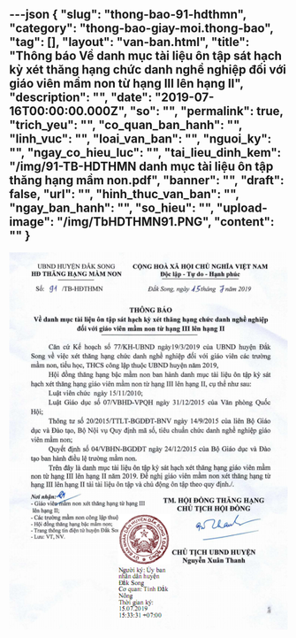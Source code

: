 ---json
{
    "slug": "thong-bao-91-hdthmn",
    "category": "thong-bao-giay-moi.thong-bao",
    "tag": [],
    "layout": "van-ban.html",
    "title": "Thông báo Về danh mục tài liệu ôn tập sát hạch kỳ xét thăng hạng chức danh nghề nghiệp đối với giáo viên mầm non từ hạng III lên hạng II",
    "description": "",
    "date": "2019-07-16T00:00:00.000Z",
    "so": "",
    "permalink": true,
    "trich_yeu": "",
    "co_quan_ban_hanh": "",
    "linh_vuc": "",
    "loai_van_ban": "",
    "nguoi_ky": "",
    "ngay_co_hieu_luc": "",
    "tai_lieu_dinh_kem": "/img/91-TB-HDTHMN danh mục tài liệu ôn tập thăng hạng mầm non.pdf",
    "banner": "",
    "draft": false,
    "url": "",
    "hinh_thuc_van_ban": "",
    "ngay_ban_hanh": "",
    "so_hieu": "",
    "upload-image": "/img/TbHDTHMN91.PNG",
    "__content__": ""
}
---
<p><img alt="" src="/img/TbHDTHMN91.PNG" /></p>
